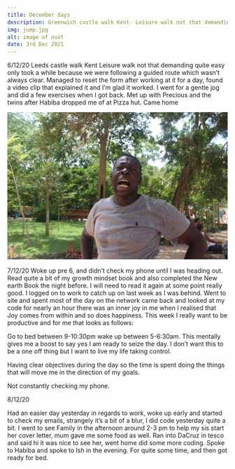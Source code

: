 ```yaml
---
title: December days
description: Greenwich castle walk Kent- Leisure walk not that demanding quite easy only took a while because we were following a guided route which wasn’t always clear.
img: jump.jpg
alt: image of nuxt
date: 3rd Dec 2021
---
```


6/12/20
Leeds castle walk Kent
Leisure walk not that demanding quite easy only took a while because we were following a guided route which wasn’t always clear.
Managed to reset the form after working at it for a day, found a video clip that explained it and I’m glad it worked. I went for a gentle jog and did a few exercises when I got back. Met up with Precious and the twins after Habiba dropped me of at Pizza hut. Came home

<img class="articleImage" src="heat.jpg">

7/12/20
Woke up pre 6, and didn’t check my phone until I was heading out. Read quite a bit of my growth mindset book and also completed the New earth Book the night before. I will need to read it again at some point really good. I logged on to work to catch up on last week as I was behind. Went to site and spent most of the day on the network came back and looked at my code for nearly an hour there was an inner joy in me when I realised that Joy comes from within and so does happiness. This week I really want to be productive and for me that looks as follows:

Go to bed between 9-10:30pm wake up between 5-6:30am.
This mentally gives me a boost to say yes I am ready to seize the day. I don’t want this to be a one off thing but I want to live my life taking control.

Having clear objectives during the day so the time is spent doing the things that will move me in the direction of my goals.

Not constantly checking my phone.

8/12/20

Had an easier day yesterday in regards to work, woke up early and started to check my emails, strangely it’s a bit of a blur, I did code yesterday quite a bit. I went to see Family in the afternoon around 2-3 pm to help my sis start her cover letter, mum gave me some food as well. Ran into DaCruz in tesco and said hi it was nice to see her, went home did some more coding. Spoke to Habiba and spoke to Ish in the evening. For quite some time, and then got ready for bed.
